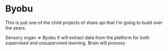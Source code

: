 # Byobu
This is just one of the child projects of share api that I'm going to build over the years.

Sensory organ => Byobu
It will extract data from the platform for both supervised and unsupervised learning.
Brain will process. 
